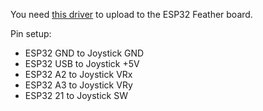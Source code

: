 You need [this driver](https://www.silabs.com/products/development-tools/software/usb-to-uart-bridge-vcp-drivers) to upload to the ESP32 Feather board.

Pin setup:
* ESP32 GND to Joystick GND
* ESP32 USB to Joystick +5V
* ESP32 A2 to Joystick VRx
* ESP32 A3 to Joystick VRy
* ESP32 21 to Joystick SW
